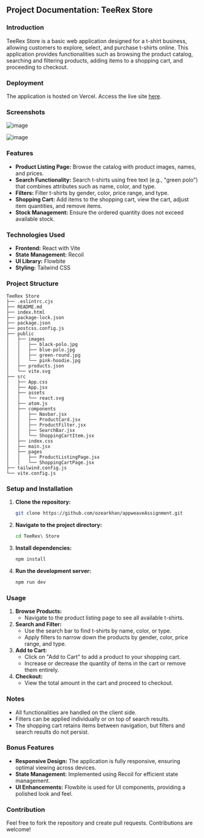 
## Project Documentation: TeeRex Store

### Introduction
TeeRex Store is a basic web application designed for a t-shirt business, allowing customers to explore, select, and purchase t-shirts online. This application provides functionalities such as browsing the product catalog, searching and filtering products, adding items to a shopping cart, and proceeding to checkout.

### Deployment
The application is hosted on Vercel. Access the live site [here](https://appweave-assignment.vercel.app/).

### Screenshots

![image](https://github.com/ozearkhan/appweaveAssignment/assets/110727997/5564db62-0983-40a1-aa44-7c87e7182bb6)

![image](https://github.com/ozearkhan/appweaveAssignment/assets/110727997/939aea22-fc97-45dc-af06-e67662a3af5f)


### Features
- **Product Listing Page:** Browse the catalog with product images, names, and prices.
- **Search Functionality:** Search t-shirts using free text (e.g., "green polo") that combines attributes such as name, color, and type.
- **Filters:** Filter t-shirts by gender, color, price range, and type.
- **Shopping Cart:** Add items to the shopping cart, view the cart, adjust item quantities, and remove items.
- **Stock Management:** Ensure the ordered quantity does not exceed available stock.

### Technologies Used
- **Frontend:** React with Vite
- **State Management:** Recoil
- **UI Library:** Flowbite
- **Styling:** Tailwind CSS

### Project Structure
```plaintext
TeeRex Store
├── .eslintrc.cjs
├── README.md
├── index.html
├── package-lock.json
├── package.json
├── postcss.config.js
├── public
│   ├── images
│   │   ├── black-polo.jpg
│   │   ├── blue-polo.jpg
│   │   ├── green-round.jpg
│   │   └── pink-hoodie.jpg
│   ├── products.json
│   └── vite.svg
├── src
│   ├── App.css
│   ├── App.jsx
│   ├── assets
│   │   └── react.svg
│   ├── atom.js
│   ├── components
│   │   ├── Navbar.jsx
│   │   ├── ProductCard.jsx
│   │   ├── ProductFilter.jsx
│   │   ├── SearchBar.jsx
│   │   └── ShoppingCartItem.jsx
│   ├── index.css
│   ├── main.jsx
│   ├── pages
│   │   ├── ProductListingPage.jsx
│   │   └── ShoppingCartPage.jsx
├── tailwind.config.js
└── vite.config.js
```

### Setup and Installation
1. **Clone the repository:**
   ```bash
   git clone https://github.com/ozearkhan/appweaveAssignment.git
   ```
2. **Navigate to the project directory:**
   ```bash
   cd TeeRex\ Store
   ```
3. **Install dependencies:**
   ```bash
   npm install
   ```
4. **Run the development server:**
   ```bash
   npm run dev
   ```

### Usage
1. **Browse Products:**
   - Navigate to the product listing page to see all available t-shirts.
2. **Search and Filter:**
   - Use the search bar to find t-shirts by name, color, or type.
   - Apply filters to narrow down the products by gender, color, price range, and type.
3. **Add to Cart:**
   - Click on "Add to Cart" to add a product to your shopping cart.
   - Increase or decrease the quantity of items in the cart or remove them entirely.
4. **Checkout:**
   - View the total amount in the cart and proceed to checkout.

### Notes
- All functionalities are handled on the client side.
- Filters can be applied individually or on top of search results.
- The shopping cart retains items between navigation, but filters and search results do not persist.

### Bonus Features
- **Responsive Design:** The application is fully responsive, ensuring optimal viewing across devices.
- **State Management:** Implemented using Recoil for efficient state management.
- **UI Enhancements:** Flowbite is used for UI components, providing a polished look and feel.

### Contribution
Feel free to fork the repository and create pull requests. Contributions are welcome!
